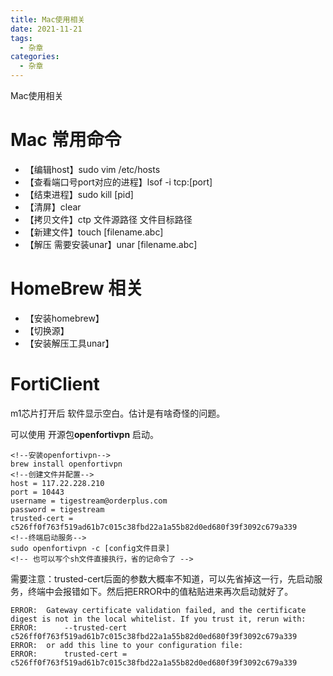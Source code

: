```yaml
---
title: Mac使用相关
date: 2021-11-21
tags: 
  - 杂章
categories: 
  - 杂章
---
```


Mac使用相关

<!--more-->

# Mac 常用命令

- 【编辑host】sudo vim /etc/hosts
- 【查看端口号port对应的进程】lsof -i tcp:[port]
- 【结束进程】sudo kill [pid]
- 【清屏】clear
- 【拷贝文件】ctp 文件源路径 文件目标路径  
- 【新建文件】touch [filename.abc]
- 【解压 需要安装unar】unar [filename.abc]

# HomeBrew 相关

- 【安装homebrew】
- 【切换源】
- 【安装解压工具unar】

# FortiClient

m1芯片打开后 软件显示空白。估计是有啥奇怪的问题。

可以使用 开源包**openfortivpn** 启动。

```
<!--安装openfortivpn-->
brew install openfortivpn
<!--创建文件并配置-->
host = 117.22.228.210
port = 10443
username = tigestream@orderplus.com
password = tigestream
trusted-cert = c526ff0f763f519ad61b7c015c38fbd22a1a55b82d0ed680f39f3092c679a339
<!--终端启动服务-->
sudo openfortivpn -c [config文件目录]
<!-- 也可以写个sh文件直接执行，省的记命令了 -->
```

需要注意：trusted-cert后面的参数大概率不知道，可以先省掉这一行，先启动服务，终端中会报错如下。然后把ERROR中的值粘贴进来再次启动就好了。

```
ERROR:  Gateway certificate validation failed, and the certificate digest is not in the local whitelist. If you trust it, rerun with:
ERROR:      --trusted-cert c526ff0f763f519ad61b7c015c38fbd22a1a55b82d0ed680f39f3092c679a339
ERROR:  or add this line to your configuration file:
ERROR:      trusted-cert = c526ff0f763f519ad61b7c015c38fbd22a1a55b82d0ed680f39f3092c679a339
```
